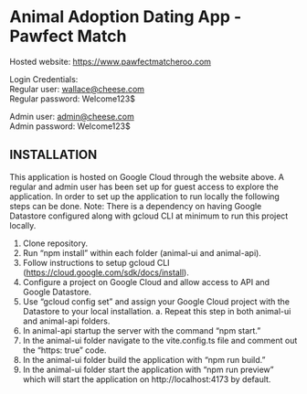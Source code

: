 # Animal Adoption Dating App - Pawfect Match
Hosted website:
https://www.pawfectmatcheroo.com  

Login Credentials:  
Regular user: wallace@cheese.com  
Regular password: Welcome123$  
  
Admin user: admin@cheese.com  
Admin password: Welcome123$  
## INSTALLATION
 
This application is hosted on Google Cloud through the website above. A regular and admin user has been set up for guest access to explore the application. In order to set up the application to run locally the following steps can be done. Note: There is a dependency on having Google Datastore configured along with gcloud CLI at minimum to run this project locally.

1.	Clone repository.
2.	Run “npm install” within each folder (animal-ui and animal-api).
3.	Follow instructions to setup gcloud CLI (https://cloud.google.com/sdk/docs/install).
4.	Configure a project on Google Cloud and allow access to API and Google Datastore.
5.	Use “gcloud config set” and assign your Google Cloud project with the Datastore to your local installation.
a.	Repeat this step in both animal-ui and animal-api folders.
6.	In animal-api startup the server with the command “npm start.”
7.	In the animal-ui folder navigate to the vite.config.ts file and comment out the “https: true” code.
8.	In the animal-ui folder build the application with “npm run build.”
9.	In the animal-ui folder start the application with “npm run preview” which will start the application on http://localhost:4173 by default.
